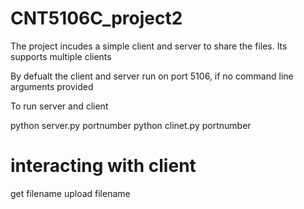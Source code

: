 # CNT5106C_project2

The project incudes a simple client and server to share the files. Its supports multiple clients

By defualt the client and server run on port 5106, if no command line arguments provided

To run server and client

python server.py portnumber
python clinet.py portnumber

# interacting with client

get filename 
upload filename